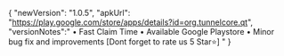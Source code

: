 {
"newVersion": "1.0.5",
"apkUrl": "https://play.google.com/store/apps/details?id=org.tunnelcore.qt",
"versionNotes":"
• Fast Claim Time
• Available Google Playstore
• Minor bug fix and improvements
[Dont forget to rate us 5 Star⭐]
"
}
